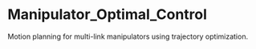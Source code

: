 # Manipulator_Optimal_Control
Motion planning for multi-link manipulators using trajectory optimization.
